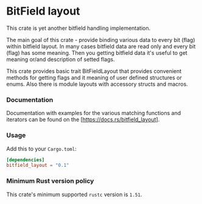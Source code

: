 BitField layout
=====
This crate is yet another bitfield handling implementation.

The main goal of this crate - provide binding various data to every bit (flag)
within bitfield layout. In many cases bitfield data are read only and every bit
(flag) has some meaning. Then you getting bitfield data it's useful to get
meaning or/and description of setted flags.

This crate provides basic trait BitFieldLayout that provides convenient methods
for getting flags and it meaning of user defined structures or enums. Also
there is module layouts with accessory structs and macros.

### Documentation

Documentation with examples for the various matching functions and iterators
can be found on the [https://docs.rs/bitfield_layout].

### Usage

Add this to your `Cargo.toml`:

```toml
[dependencies]
bitfield_layout = "0.1"
```

### Minimum Rust version policy

This crate's minimum supported `rustc` version is `1.51`.
